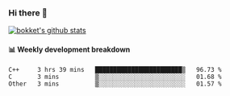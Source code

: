 ### Hi there 👋
[![bokket's github stats](https://github-readme-stats.vercel.app/api?username=bokket&show_icons=true&count_private=true)](https://github.com/anuraghazra/github-readme-stats)

#### :bar_chart: Weekly development breakdown
<!--START_SECTION:waka-->
```text
C++     3 hrs 39 mins   ████████████████████████▒   96.73 % 
C       3 mins          ▒░░░░░░░░░░░░░░░░░░░░░░░░   01.68 % 
Other   3 mins          ▒░░░░░░░░░░░░░░░░░░░░░░░░   01.57 % 
```
<!--END_SECTION:waka-->

